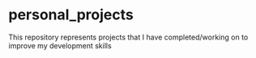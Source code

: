 # personal_projects
This repository represents projects that I have completed/working on to improve my development skills 
